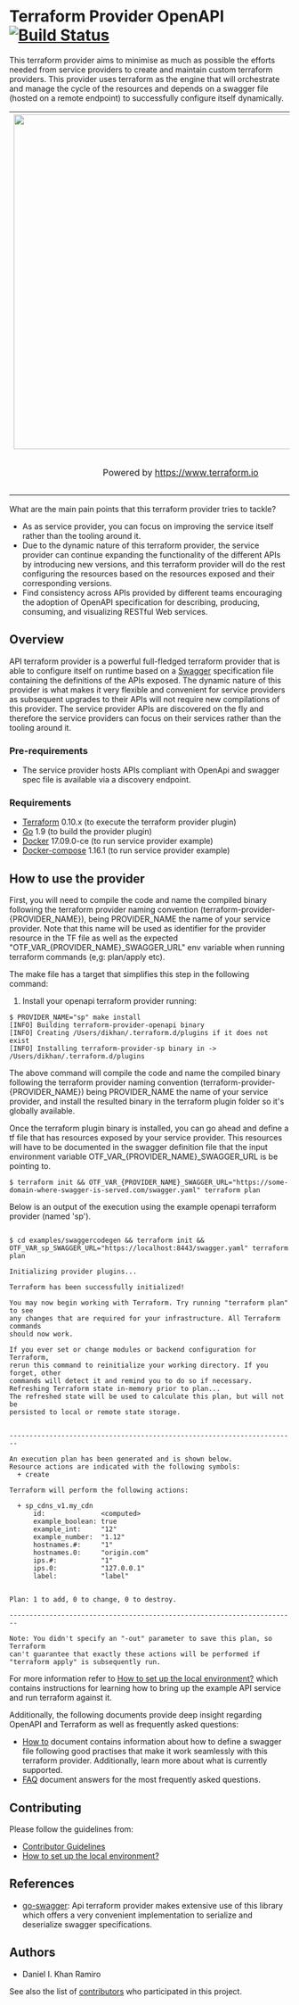 # Terraform Provider OpenAPI [![Build Status][travis-image]][travis-url]

This terraform provider aims to minimise as much as possible the efforts needed from service providers to create and
maintain custom terraform providers. This provider uses terraform as the engine that will orchestrate and manage the cycle
of the resources and depends on a swagger file (hosted on a remote endpoint) to successfully configure itself dynamically.

<center>
    <table cellspacing="0" cellpadding="0" style="width:100%; border: none;">
      <tr>
        <th align="center"><img src="https://cdn.rawgit.com/hashicorp/terraform-website/master/content/source/assets/images/logo-hashicorp.svg" width="600px"></th>
        <th align="center"><img src="https://goo.gl/QUpyCh" width="150px"></th> 
      </tr>
      <tr>
        <td align="center"><p>Powered by <a href="https://www.terraform.io">https://www.terraform.io</a></p></td>
        <td align="center"><p>Powered by <a href="swagger.io">swagger.io</a></td> 
      </tr>
    </table>
</center>

What are the main pain points that this terraform provider tries to tackle?

- As as service provider, you can focus on improving the service itself rather than the tooling around it.
- Due to the dynamic nature of this terraform provider, the service provider can continue expanding the functionality
of the different APIs by introducing new versions, and this terraform provider will do the rest configuring the
resources based on the resources exposed and their corresponding versions.
- Find consistency across APIs provided by different teams encouraging the adoption of OpenAPI specification for
describing, producing, consuming, and visualizing RESTful Web services.

## Overview

API terraform provider is a powerful full-fledged terraform provider that is able to configure itself on runtime based on 
a [Swagger](https://swagger.io/) specification file containing the definitions of the APIs exposed. The dynamic nature of 
this provider is what makes it very flexible and convenient for service providers as subsequent upgrades 
to their APIs will not require new compilations of this provider. 
The service provider APIs are discovered on the fly and therefore the service providers can focus on their services
rather than the tooling around it.  


### Pre-requirements

-   The service provider hosts APIs compliant with OpenApi and swagger spec file is available via a discovery endpoint.

### Requirements

-	[Terraform](https://www.terraform.io/downloads.html) 0.10.x (to execute the terraform provider plugin)
-	[Go](https://golang.org/doc/install) 1.9 (to build the provider plugin)
-	[Docker](https://www.docker.com/) 17.09.0-ce (to run service provider example)
-	[Docker-compose](https://docs.docker.com/compose/) 1.16.1 (to run service provider example)


## How to use the provider

First, you will need to compile the code and name the compiled binary following the terraform provider naming convention
(terraform-provider-{PROVIDER_NAME}), being PROVIDER_NAME the name of your service provider. Note that this name will
be used as identifier for the provider resource in the TF file as well as the expected "OTF_VAR_{PROVIDER_NAME}_SWAGGER_URL"
env variable when running terraform commands (e,g: plan/apply etc).

The make file has a target that simplifies this step in the following command:

1. Install your openapi terraform provider running:

```
$ PROVIDER_NAME="sp" make install
[INFO] Building terraform-provider-openapi binary
[INFO] Creating /Users/dikhan/.terraform.d/plugins if it does not exist
[INFO] Installing terraform-provider-sp binary in -> /Users/dikhan/.terraform.d/plugins
```

The above command will compile the code and name the compiled binary following the terraform provider naming convention
(terraform-provider-{PROVIDER_NAME}) being PROVIDER_NAME the name of your service provider, and install the resulted binary
in the terraform plugin folder so it's globally available.

Once the terraform plugin binary is installed, you can go ahead and define a tf file that has resources exposed
by your service provider. This resources will have to be documented in the swagger definition file that the
input environment variable OTF_VAR_{PROVIDER_NAME}_SWAGGER_URL is be pointing to.

```
$ terraform init && OTF_VAR_{PROVIDER_NAME}_SWAGGER_URL="https://some-domain-where-swagger-is-served.com/swagger.yaml" terraform plan
```

Below is an output of the execution using the example openapi terraform provider (named 'sp'). 

````

$ cd examples/swaggercodegen && terraform init && OTF_VAR_sp_SWAGGER_URL="https://localhost:8443/swagger.yaml" terraform plan

Initializing provider plugins...

Terraform has been successfully initialized!

You may now begin working with Terraform. Try running "terraform plan" to see
any changes that are required for your infrastructure. All Terraform commands
should now work.

If you ever set or change modules or backend configuration for Terraform,
rerun this command to reinitialize your working directory. If you forget, other
commands will detect it and remind you to do so if necessary.
Refreshing Terraform state in-memory prior to plan...
The refreshed state will be used to calculate this plan, but will not be
persisted to local or remote state storage.


------------------------------------------------------------------------

An execution plan has been generated and is shown below.
Resource actions are indicated with the following symbols:
  + create

Terraform will perform the following actions:

  + sp_cdns_v1.my_cdn
      id:              <computed>
      example_boolean: true
      example_int:     "12"
      example_number:  "1.12"
      hostnames.#:     "1"
      hostnames.0:     "origin.com"
      ips.#:           "1"
      ips.0:           "127.0.0.1"
      label:           "label"


Plan: 1 to add, 0 to change, 0 to destroy.

------------------------------------------------------------------------

Note: You didn't specify an "-out" parameter to save this plan, so Terraform
can't guarantee that exactly these actions will be performed if
"terraform apply" is subsequently run.

````

For more information refer to [How to set up the local environment?](./docs/local_environment.md) which contains instructions
for learning how to bring up the example API service and run terraform against it.

Additionally, the following documents provide deep insight regarding OpenAPI and Terraform as well as frequently asked questions:

- [How to](docs/how_to.md) document contains information about how to define a swagger file following good practises that
make it work seamlessly with this terraform provider. Additionally, learn more about what is currently supported.
- [FAQ](./docs/faq.md) document answers for the most frequently asked questions.

## Contributing
Please follow the guidelines from:

 - [Contributor Guidelines](.github/CONTRIBUTING.md)
 - [How to set up the local environment?](./docs/local_environment.md)

## References

- [go-swagger](https://github.com/go-swagger/go-swagger): Api terraform provider makes extensive use of this library 
which offers a very convenient implementation to serialize and deserialize swagger specifications.

## Authors

- Daniel I. Khan Ramiro

See also the list of [contributors](https://github.com/dikhan/terraform-provider-api/graphs/contributors) who participated in this project.


[travis-url]: https://travis-ci.org/dikhan/terraform-provider-openapi
[travis-image]: https://travis-ci.org/dikhan/terraform-provider-openapi.svg?branch=master

